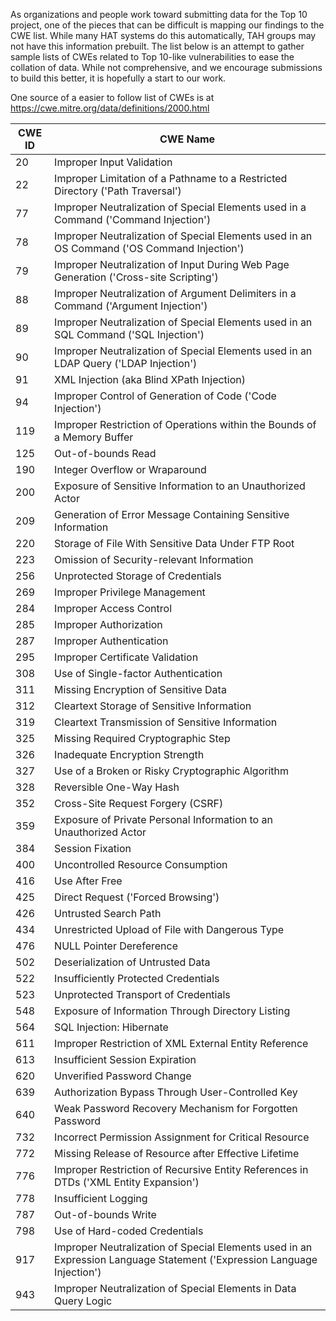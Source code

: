 As organizations and people work toward submitting data for the Top 10 project, one of the pieces that can be difficult is mapping our findings to the CWE list.   While many HAT systems do this automatically, TAH groups may not have this information prebuilt.   The list below is an attempt to gather sample lists of CWEs related to Top 10-like vulnerabilities to ease the collation of data.   While not comprehensive, and we encourage submissions to build this better, it is hopefully a start to our work.

One source of a easier to follow list of CWEs is at https://cwe.mitre.org/data/definitions/2000.html		
		

CWE ID	| CWE Name
------------ | -------------
20 | Improper Input Validation
22 | Improper Limitation of a Pathname to a Restricted Directory ('Path Traversal')
77 | Improper Neutralization of Special Elements used in a Command ('Command Injection')
78 | Improper Neutralization of Special Elements used in an OS Command ('OS Command Injection')
79 | Improper Neutralization of Input During Web Page Generation ('Cross-site Scripting')
88 | Improper Neutralization of Argument Delimiters in a Command ('Argument Injection')
89 | Improper Neutralization of Special Elements used in an SQL Command ('SQL Injection')
90 | Improper Neutralization of Special Elements used in an LDAP Query ('LDAP Injection')
91 | XML Injection (aka Blind XPath Injection)
94 | Improper Control of Generation of Code ('Code Injection')
119 | Improper Restriction of Operations within the Bounds of a Memory Buffer
125	| Out-of-bounds Read
190	| Integer Overflow or Wraparound
200	| Exposure of Sensitive Information to an Unauthorized Actor
209	| Generation of Error Message Containing Sensitive Information
220	| Storage of File With Sensitive Data Under FTP Root
223	| Omission of Security-relevant Information
256	| Unprotected Storage of Credentials
269	| Improper Privilege Management
284	| Improper Access Control
285	| Improper Authorization
287	| Improper Authentication
295	| Improper Certificate Validation
308	| Use of Single-factor Authentication
311	| Missing Encryption of Sensitive Data
312	| Cleartext Storage of Sensitive Information
319	| Cleartext Transmission of Sensitive Information
325	| Missing Required Cryptographic Step
326	| Inadequate Encryption Strength
327	| Use of a Broken or Risky Cryptographic Algorithm
328	| Reversible One-Way Hash
352	| Cross-Site Request Forgery (CSRF)
359	| Exposure of Private Personal Information to an Unauthorized Actor
384	| Session Fixation
400	| Uncontrolled Resource Consumption
416	| Use After Free
425	| Direct Request ('Forced Browsing')
426	| Untrusted Search Path
434	| Unrestricted Upload of File with Dangerous Type
476	| NULL Pointer Dereference
502	| Deserialization of Untrusted Data
522	| Insufficiently Protected Credentials
523	| Unprotected Transport of Credentials
548	| Exposure of Information Through Directory Listing
564	| SQL Injection: Hibernate
611	| Improper Restriction of XML External Entity Reference
613	| Insufficient Session Expiration
620	| Unverified Password Change
639	| Authorization Bypass Through User-Controlled Key
640	| Weak Password Recovery Mechanism for Forgotten Password
732	| Incorrect Permission Assignment for Critical Resource
772	| Missing Release of Resource after Effective Lifetime
776	| Improper Restriction of Recursive Entity References in DTDs ('XML Entity Expansion')
778	| Insufficient Logging
787	| Out-of-bounds Write
798	| Use of Hard-coded Credentials
917	| Improper Neutralization of Special Elements used in an Expression Language Statement ('Expression Language Injection')
943	| Improper Neutralization of Special Elements in Data Query Logic